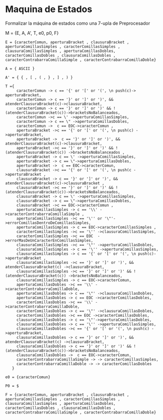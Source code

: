 
# Maquina de Estados
Formalizar la máquina de estados como una 7-upla de Preprocesador
 

M = {E, A, A', T, e0, p0, F}


    E = {caracterComun, aperturaBracket , clausuraBracket , aperturaComillasSimples , caracterComillasSimples , clausuraComillasSimples , aperturaComillasDobles,                            caracterComillasDobles , clausuraComillasDobles , caracterContrabarraComillaSimple , caracterContrabarraComillaDoble} 
    
    A = { ASCII }
    
    A' = { { , [ , ( , } , ] , ) }
    
    T ={
         caracterComun -> c == '{' or '[' or '(', \n push(c)-> aperturaBracket,
         caracterComun -> c == '}' or ']' or ')', && atenderClausuraBracket(c)->clausuraBracket,
         caracterComun -> c == '}' or ']' or ')' && !(atenderClausuraBracket(c))->bracketsNoBalanceados,
         caracterComun ->c == \' ->aperturaComillasSimples,
         caracterComun -> c == \" ->aperturaComillasDobles,
         caracterComun ->  c == EOC->caracterComun ,
         aperturaBracket ->c == '{' or '[' or '(', \n push(c) ->aperturaBracket,
         aperturaBracket ->  c == '}' or ']' or ')', && atenderClausuraBracket(c)->clausuraBracket,
         aperturaBracket ->c == '}' or ']' or ')' && !(atenderClausuraBracket(c)) ->bracketsNoBalanceados ,
         aperturaBracket -> c == \' ->aperturaComillasSimples,
         aperturaBracket -> c == \"->aperturaComillasDobles,
         aperturaBracket ->  c == EOC->caracterComun,
         clausuraBracket ->c == '{' or '[' or '(', \n push(c ->aperturaBracket ,
         clausuraBracket -> c == '}' or ']' or ')', && atenderClausuraBracket(c)->clausuraBracket ,
         clausuraBracket ->c == '}' or ']' or ')' && !(atenderClausuraBracket(c))->bracketsNoBalanceados,
         clausuraBracket -> c == \' ->aperturaComillasSimples,
         clausuraBracket -> c == \"->aperturaComillasDobles,
         clausuraBracket ->c == EOC->caracterComun ,
         aperturaComillasSimples -> c == '\\' ->caracterContrabarraComillaSimple ,
         aperturaComillasSimples ->c == '\'' or '\"'->errorComillasDentroDeComillasSimples,
         aperturaComillasSimples -> c == EOC->caracterComillasSimples ,
         caracterComillasSimples ->c == '\'' ->clausuraComillasSimples,
         caracterComillasSimples ->c == EOC  ->errorMasDeUnCaracterEnComillasSimples,
         clausuraComillasSimples ->c == '\"' ->aperturaComillasDobles,
         clausuraComillasSimples -> c == '\'' ->aperturaComillasSimples,
         clausuraComillasSimples -> c == '{' or '[' or '(', \n push(c)->aperturaBracket ,
         clausuraComillasSimples ->c == '}' or ']' or ')', && atenderClausuraBracket(c) ->clausuraBracket,
         clausuraComillasSimples ->c == '}' or ']' or ')' && !(atenderClausuraBracket(c)) ->bracketsNoBalanceados,
         clausuraComillasSimples -> c == EOC->caracterComun,
         aperturaComillasDobles ->c == '\\' ->caracterContrabarraComillaDoble,
         aperturaComillasDobles -> c == '\"' ->clausuraComillasDobles,
         aperturaComillasDobles -> c == EOC ->caracterComillasDobles,
         caracterComillasDobles ->c == '\\' ->caracterContrabarraComillaDoble,
         caracterComillasDobles -> c == '\"' ->clausuraComillasDobles,
         caracterComillasDobles ->c == EOC ->caracterComillasDobles,
         clausuraComillasDobles -> c == '\"'->aperturaComillasDobles,
         clausuraComillasDobles -> c == '\'' ->aperturaComillasSimples,
         clausuraComillasDobles ->c == '{' or '[' or '(', \n push(c) ->aperturaBracket,
         clausuraComillasDobles -> c == '}' or ']' or ')', && atenderClausuraBracket(c) ->clausuraBracket,
         clausuraComillasDobles -> c == '}' or ']' or ')' && !(atenderClausuraBracket(c))->bracketsNoBalanceados,
         clausuraComillasDobles ->  c == EOC->caracterComun,
         caracterContrabarraComillaSimple -> -> caracterComillasSimples,
         caracterContrabarraComillaDoble -> -> caracterComillasDobles       
       }
    
    e0 = {caracterComun}
    
    P0 = $
    
    F = {caracterComun, aperturaBracket , clausuraBracket , aperturaComillasSimples , caracterComillasSimples , clausuraComillasSimples , aperturaComillasDobles,                            caracterComillasDobles , clausuraComillasDobles , caracterContrabarraComillaSimple , caracterContrabarraComillaDoble}


    
    
    
